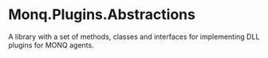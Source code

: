 # Monq.Plugins.Abstractions
A library with a set of methods, classes and interfaces for implementing DLL plugins for MONQ agents.
